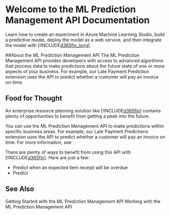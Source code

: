 

# Welcome to the ML Prediction Management API Documentation
Learn how to create an experiment in Azure Machine Learning Studio, build a predictive model, deploy the model as a web service, and then integrate the model with [!INCLUDE[d365fin_long](includes/d365fin_long_md.md)].

##About the ML Prediction Management API
The ML Prediction Management API provides developers with access to advanced algorithms that process data to make predictions about the future state of one or more aspects of your business. For example, our Late Payment Prediction extension uses the API to predict whether a customer will pay an invoice on-time.

## Food for Thought
An enterprise resource planning solution like [!INCLUDE[d365fin](includes/d365fin_md.md)] contains plenty of opportunities to benefit from getting a peek into the future.

You can use the ML Prediction Management API to make predictions within specific business areas. For example, our Late Payment Predictions extension uses the API to predict whether a customer will pay an invoice on time. For more information, see  

There are plenty of ways to benefit from using this API with [!INCLUDE[d365fin](includes/d365fin_md.md)]. Here are just a few:

* Predict when an expected item receipt will be overdue
* Predict 

## See Also
Getting Started with the ML Prediction Management API
Working with the ML Prediction Management API




